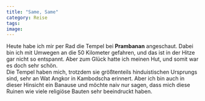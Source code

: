 ```yaml
---
title: "Same, Same"
category: Reise
tags: 
image: 
---
```


Heute habe ich mir per Rad die Tempel bei **Prambanan** angeschaut. Dabei bin ich mit Umwegen an die 50 Kilometer gefahren, und das ist in der Hitze gar nicht so entspannt. Aber zum Glück hatte ich meinen Hut, und somit war es doch sehr schön.  
Die Tempel haben mich, trotzdem sie größtenteils hinduistischen Ursprungs sind, sehr an Wat Angkor in Kambodscha erinnert. Aber ich bin auch in dieser Hinsicht ein Banause und möchte naiv nur sagen, dass mich diese Ruinen wie viele religiöse Bauten sehr beeindruckt haben.